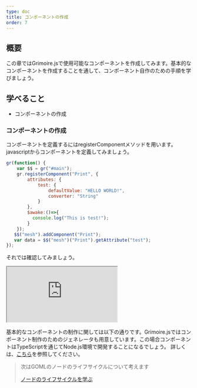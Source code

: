 ```yaml
---
type: doc
title: コンポーネントの作成
order: 7
---
```


## 概要

この章ではGrimoire.jsで使用可能なコンポーネントを作成してみます。基本的なコンポーネントを作成することを通して、コンポーネント自作のための手順を学びましょう。

## 学べること

* コンポーネントの作成

### コンポーネントの作成

コンポーネントを定義するにはregisterComponentメソッドを用います。javascriptからコンポーネントを定義してみましょう。


```javascript
gr(function() {
    var $$ = gr("#main");
    gr.registerComponent("Print", {
        attributes: {
            test: {
                defaultValue: "HELLO WORLD!",
                converter: "String"
            }
        },
        $awake:()=>{
          console.log("This is test!");
        }
    });
   $$("mesh").addComponent("Print");
   var data = $$("mesh")("Print").getAttribute("test");
});
```


それでは確認してみましょう。

<iframe class="editor" src="https://grimoiregl.github.io/grimoire.gl-example#t07-01"></iframe>


基本的なコンポーネントの制作に関しては以下の通りです。Grimoire.jsではコンポーネント制作のためのジェネレータも用意しています。この場合コンポーネントはTypeScriptを通じてNode.js環境で開発することになるでしょう。
詳しくは、[こちら](tutorial/13-create-plugin.html)を参照してください。

> 次はGOMLのノードのライフサイクルについて考えます
>
> [ノードのライフサイクルを学ぶ](/tutorial/08-node-lifecycle.html)